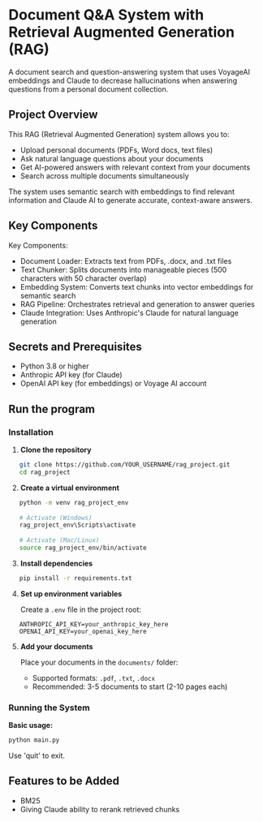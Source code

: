 # Document Q&A System with Retrieval Augmented Generation (RAG)
A document search and question-answering system that uses VoyageAI embeddings and Claude to decrease hallucinations when answering questions from a personal document collection.

## Project Overview
This RAG (Retrieval Augmented Generation) system allows you to:

- Upload personal documents (PDFs, Word docs, text files)
- Ask natural language questions about your documents
- Get AI-powered answers with relevant context from your documents
- Search across multiple documents simultaneously

The system uses semantic search with embeddings to find relevant information and Claude AI to generate accurate, context-aware answers.

## Key Components
Key Components:

- Document Loader: Extracts text from PDFs, .docx, and .txt files
- Text Chunker: Splits documents into manageable pieces (500 characters with 50 character overlap)
- Embedding System: Converts text chunks into vector embeddings for semantic search
- RAG Pipeline: Orchestrates retrieval and generation to answer queries
- Claude Integration: Uses Anthropic's Claude for natural language generation

## Secrets and Prerequisites
- Python 3.8 or higher
- Anthropic API key (for Claude)
- OpenAI API key (for embeddings) or Voyage AI account

## Run the program
### Installation

1. **Clone the repository**
```bash
   git clone https://github.com/YOUR_USERNAME/rag_project.git
   cd rag_project
```

2. **Create a virtual environment**
```bash
   python -m venv rag_project_env
   
   # Activate (Windows)
   rag_project_env\Scripts\activate
   
   # Activate (Mac/Linux)
   source rag_project_env/bin/activate
```

3. **Install dependencies**
```bash
   pip install -r requirements.txt
```

4. **Set up environment variables**
   
   Create a `.env` file in the project root:
```env
   ANTHROPIC_API_KEY=your_anthropic_key_here
   OPENAI_API_KEY=your_openai_key_here
```

5. **Add your documents**
   
   Place your documents in the `documents/` folder:
   - Supported formats: `.pdf`, `.txt`, `.docx`
   - Recommended: 3-5 documents to start (2-10 pages each)

### Running the System

**Basic usage:**
```bash
python main.py
```

Use 'quit' to exit.

## Features to be Added
- BM25
- Giving Claude ability to rerank retrieved chunks
